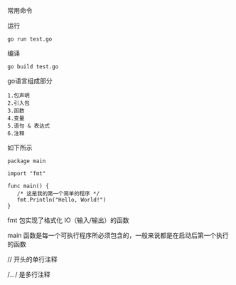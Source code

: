 常用命令

运行

```go run test.go```

编译

```go build test.go```

go语言组成部分
```
1.包声明
2.引入包
3.函数
4.变量
5.语句 & 表达式
6.注释
```
如下所示
```golang
package main

import "fmt"

func main() {
   /* 这是我的第一个简单的程序 */
   fmt.Println("Hello, World!")
}

```

fmt 包实现了格式化 IO（输入/输出）的函数

main 函数是每一个可执行程序所必须包含的，一般来说都是在启动后第一个执行的函数

// 开头的单行注释

/*...*/ 是多行注释

